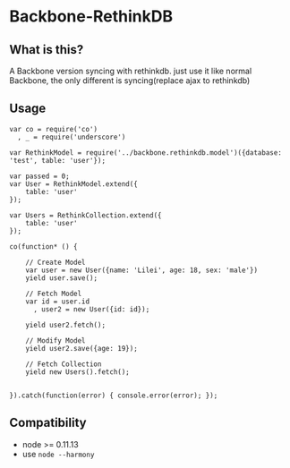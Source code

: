 Backbone-RethinkDB
===========================
## What is this?
A Backbone version syncing with rethinkdb.
just use it like normal Backbone, the only different is syncing(replace ajax to rethinkdb)

## Usage

```
var co = require('co')
  , _ = require('underscore')

var RethinkModel = require('../backbone.rethinkdb.model')({database: 'test', table: 'user'});

var passed = 0;
var User = RethinkModel.extend({
    table: 'user'
});

var Users = RethinkCollection.extend({
    table: 'user'
});

co(function* () {

    // Create Model
    var user = new User({name: 'Lilei', age: 18, sex: 'male'})
    yield user.save();

    // Fetch Model
    var id = user.id
      , user2 = new User({id: id});

    yield user2.fetch();

    // Modify Model
    yield user2.save({age: 19});

    // Fetch Collection
    yield new Users().fetch();


}).catch(function(error) { console.error(error); });

```

## Compatibility
- node >= 0.11.13
- use `node --harmony`
